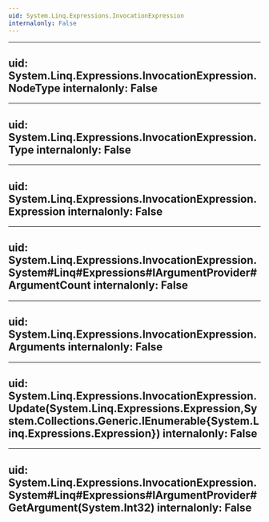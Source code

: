 ```yaml
---
uid: System.Linq.Expressions.InvocationExpression
internalonly: False
---
```


---
uid: System.Linq.Expressions.InvocationExpression.NodeType
internalonly: False
---

---
uid: System.Linq.Expressions.InvocationExpression.Type
internalonly: False
---

---
uid: System.Linq.Expressions.InvocationExpression.Expression
internalonly: False
---

---
uid: System.Linq.Expressions.InvocationExpression.System#Linq#Expressions#IArgumentProvider#ArgumentCount
internalonly: False
---

---
uid: System.Linq.Expressions.InvocationExpression.Arguments
internalonly: False
---

---
uid: System.Linq.Expressions.InvocationExpression.Update(System.Linq.Expressions.Expression,System.Collections.Generic.IEnumerable{System.Linq.Expressions.Expression})
internalonly: False
---

---
uid: System.Linq.Expressions.InvocationExpression.System#Linq#Expressions#IArgumentProvider#GetArgument(System.Int32)
internalonly: False
---
